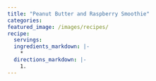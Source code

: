 ```yaml
---
title: "Peanut Butter and Raspberry Smoothie"
categories:
featured_image: /images/recipes/
recipe:
  servings: 
  ingredients_markdown: |-
    *
  directions_markdown: |-
    1.
---
```


